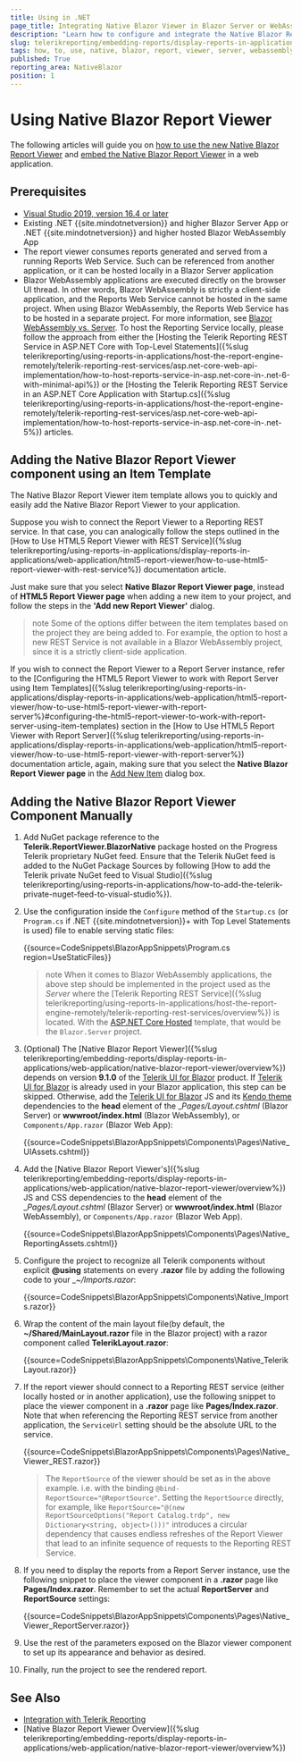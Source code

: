 ```yaml
---
title: Using in .NET
page_title: Integrating Native Blazor Viewer in Blazor Server or WebAssembly App
description: "Learn how to configure and integrate the Native Blazor Report Viewer built on top of the Telerik UI for Blazor widgets in your Blazor Server or WebAssembly Application."
slug: telerikreporting/embedding-reports/display-reports-in-applications/web-application/native-blazor-report-viewer/how-to-use-native-blazor-report-viewer
tags: how, to, use, native, blazor, report, viewer, server, webassembly
published: True
reporting_area: NativeBlazor
position: 1
---
```


# Using Native Blazor Report Viewer

The following articles will guide you on [how to use the new Native Blazor Report Viewer](https://dotnet.microsoft.com/apps/aspnet/web-apps/blazor) and [embed the Native Blazor Report Viewer](https://www.telerik.com/blogs/embed-reporting-native-blazor-applications) in a web application.

## Prerequisites

* [Visual Studio 2019, version 16.4 or later](https://www.visualstudio.com/vs/)
* Existing .NET {{site.mindotnetversion}} and higher Blazor Server App or .NET {{site.mindotnetversion}} and higher hosted Blazor WebAssembly App
* The report viewer consumes reports generated and served from a running Reports Web Service. Such can be referenced from another application, or it can be hosted locally in a Blazor Server application
* Blazor WebAssembly applications are executed directly on the browser UI thread. In other words, Blazor WebAssembly is strictly a client-side application, and the Reports Web Service cannot be hosted in the same project. When using Blazor WebAssembly, the Reports Web Service has to be hosted in a separate project. For more information, see [Blazor WebAssembly vs. Server](https://www.telerik.com/faqs/blazor-ui/what-is-the-difference-between-blazor-webassembly-vs-server). To host the Reporting Service locally, please follow the approach from either the [Hosting the Telerik Reporting REST Service in ASP.NET Core with Top-Level Statements]({%slug telerikreporting/using-reports-in-applications/host-the-report-engine-remotely/telerik-reporting-rest-services/asp.net-core-web-api-implementation/how-to-host-reports-service-in-asp.net-core-in-.net-6-with-minimal-api%}) or the [Hosting the Telerik Reporting REST Service in an ASP.NET Core Application with Startup.cs]({%slug telerikreporting/using-reports-in-applications/host-the-report-engine-remotely/telerik-reporting-rest-services/asp.net-core-web-api-implementation/how-to-host-reports-service-in-asp.net-core-in-.net-5%}) articles.

## Adding the Native Blazor Report Viewer component using an Item Template

The Native Blazor Report Viewer item template allows you to quickly and easily add the Native Blazor Report Viewer to your application.

Suppose you wish to connect the Report Viewer to a Reporting REST service. In that case, you can analogically follow the steps outlined in the [How to Use HTML5 Report Viewer with REST Service]({%slug telerikreporting/using-reports-in-applications/display-reports-in-applications/web-application/html5-report-viewer/how-to-use-html5-report-viewer-with-rest-service%}) documentation article.

Just make sure that you select __Native Blazor Report Viewer page__, instead of __HTML5 Report Viewer page__ when adding a new item to your project, and follow the steps in the __'Add new Report Viewer'__ dialog.

>note Some of the options differ between the item templates based on the project they are being added to. For example, the option to host a new REST Service is not available in a Blazor WebAssembly project, since it is a strictly client-side application.

If you wish to connect the Report Viewer to a Report Server instance, refer to the [Configuring the HTML5 Report Viewer to work with Report Server using Item Templates]({%slug telerikreporting/using-reports-in-applications/display-reports-in-applications/web-application/html5-report-viewer/how-to-use-html5-report-viewer-with-report-server%}#configuring-the-html5-report-viewer-to-work-with-report-server-using-item-templates) section in the [How to Use HTML5 Report Viewer with Report Server]({%slug telerikreporting/using-reports-in-applications/display-reports-in-applications/web-application/html5-report-viewer/how-to-use-html5-report-viewer-with-report-server%}) documentation article, again, making sure that you select the __Native Blazor Report Viewer page__ in the [Add New Item](https://learn.microsoft.com/en-us/previous-versions/visualstudio/visual-studio-2010/w0572c5b(v=vs.100)) dialog box.

## Adding the Native Blazor Report Viewer Component Manually

1. Add NuGet package reference to the __Telerik.ReportViewer.BlazorNative__ package hosted on the Progress Telerik proprietary NuGet feed. Ensure that the Telerik NuGet feed is added to the NuGet Package Sources by following [How to add the Telerik private NuGet feed to Visual Studio]({%slug telerikreporting/using-reports-in-applications/how-to-add-the-telerik-private-nuget-feed-to-visual-studio%}).
1. Use the configuration inside the `Configure` method of the `Startup.cs` (or `Program.cs` if .NET {{site.mindotnetversion}}+ with Top Level Statements is used) file to enable serving static files:

	{{source=CodeSnippets\BlazorAppSnippets\Program.cs region=UseStaticFiles}}

	>note When it comes to Blazor WebAssembly applications, the above step should be implemented in the project used as the *Server* where the [Telerik Reporting REST Service]({%slug telerikreporting/using-reports-in-applications/host-the-report-engine-remotely/telerik-reporting-rest-services/overview%}) is located. With the [ASP.NET Core Hosted](https://learn.microsoft.com/en-us/aspnet/core/blazor/tooling?view=aspnetcore-7.0&pivots=windows) template, that would be the `Blazor.Server` project.

1. (Optional) The [Native Blazor Report Viewer]({%slug telerikreporting/embedding-reports/display-reports-in-applications/web-application/native-blazor-report-viewer/overview%}) depends on version **9.1.0** of the [Telerik UI for Blazor](https://www.telerik.com/blazor-ui) product. If [Telerik UI for Blazor](https://www.telerik.com/blazor-ui) is already used in your Blazor application, this step can be skipped. Otherwise, add the [Telerik UI for Blazor](https://www.telerik.com/blazor-ui) JS and its [Kendo theme](https://www.telerik.com/design-system/docs/themes/get-started/introduction/) dependencies to the __head__ element of the __Pages/_Layout.cshtml__ (Blazor Server) or __wwwroot/index.html__ (Blazor WebAssembly), or `Components/App.razor` (Blazor Web App):

	{{source=CodeSnippets\BlazorAppSnippets\Components\Pages\Native_UIAssets.cshtml}}


1. Add the  [Native Blazor Report Viewer's]({%slug telerikreporting/embedding-reports/display-reports-in-applications/web-application/native-blazor-report-viewer/overview%}) JS and CSS dependencies to the __head__ element of the __Pages/_Layout.cshtml__ (Blazor Server) or __wwwroot/index.html__ (Blazor WebAssembly), or `Components/App.razor` (Blazor Web App).

	{{source=CodeSnippets\BlazorAppSnippets\Components\Pages\Native_ReportingAssets.cshtml}}


1. Configure the project to recognize all Telerik components without explicit __@using__ statements on every __.razor__ file by adding the following code to your __~/_Imports.razor__:

	{{source=CodeSnippets\BlazorAppSnippets\Components\Native_Imports.razor}}


1. Wrap the content of the main layout file(by default, the __~/Shared/MainLayout.razor__ file in the Blazor project) with a razor component called __TelerikLayout.razor__:

	{{source=CodeSnippets\BlazorAppSnippets\Components\Native_TelerikLayout.razor}}


1. If the report viewer should connect to a Reporting REST service (either locally hosted or in another application), use the following snippet to place the viewer component in a **.razor** page like __Pages/Index.razor__. Note that when referencing the Reporting REST service from another application, the `ServiceUrl` setting should be the absolute URL to the service.

	{{source=CodeSnippets\BlazorAppSnippets\Components\Pages\Native_Viewer_REST.razor}}

	> The `ReportSource` of the viewer should be set as in the above example. i.e. with the binding `@bind-ReportSource="@ReportSource"`. Setting the `ReportSource` directly, for example, like `ReportSource="@(new ReportSourceOptions("Report Catalog.trdp", new Dictionary<string, object>()))"` introduces a circular dependency that causes endless refreshes of the Report Viewer that lead to an infinite sequence of requests to the Reporting REST Service.

1. If you need to display the reports from a Report Server instance, use the following snippet to place the viewer component in a **.razor** page like __Pages/Index.razor__. Remember to set the actual __ReportServer__ and __ReportSource__ settings:

	{{source=CodeSnippets\BlazorAppSnippets\Components\Pages\Native_Viewer_ReportServer.razor}}


1. Use the rest of the parameters exposed on the Blazor viewer component to set up its appearance and behavior as desired.
1. Finally, run the project to see the rendered report.

## See Also

* [Integration with Telerik Reporting](https://docs.telerik.com/blazor-ui/integrations/reporting)
* [Native Blazor Report Viewer Overview]({%slug telerikreporting/embedding-reports/display-reports-in-applications/web-application/native-blazor-report-viewer/overview%})
